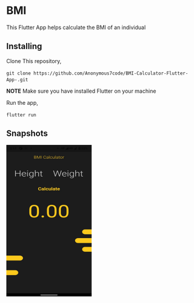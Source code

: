 # BMI

This Flutter App helps calculate the BMI of an individual

## Installing

Clone This repository,

`git clone https://github.com/Anonymous7code/BMI-Calculator-Flutter-App-.git`

**NOTE**
Make sure you have installed Flutter on your machine

Run the app,

`flutter run `

## Snapshots

<img src="./ScreenShots/Screenshot_20210523-171153.jpg" alt="ss"
	title="A cute kitten" width="225" height="400" />
